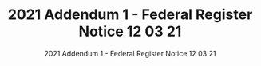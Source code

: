 ---
layout: resources-landing
title: "2021 Addendum 1 - Federal Register Notice 12 03 21"
subtitle: "2021 Addendum 1 - Federal Register Notice 12 03 21"
doc-link: ../assets/files/2021-26238 Federal Register Notice - 2021 Compliance Supplement Addendum 1 12 03 21.pdf
filters: federal-financial-assistance coffa compliance-supplement 2021
fiscal_year: 2021
---